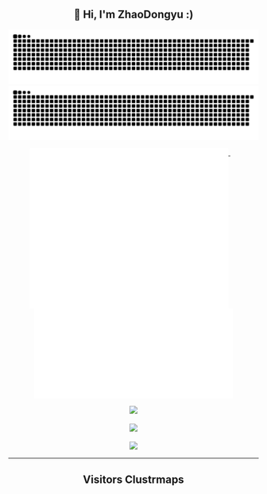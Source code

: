 <h2 align="center">👋 Hi, I'm ZhaoDongyu :)</h2>

<!-- 贪吃蛇代码贡献图 -->

<!-- <div align="center"><img src="./pic/github-snake.svg" /></div> -->

<div align="center"><img src="./pic/github-snake.svg#gh-light-mode-only" /></div>
<div align="center"><img src="./pic/github-snake-dark.svg#gh-dark-mode-only" /></div>

<!--
  ![GitHub Snake Light](./pic/github-snake.svg#gh-light-mode-only)
  ![GitHub Snake dark](./pic/github-snake-dark.svg#gh-dark-mode-only)
-->

<!-- metrics 基础资料 -->
<!-- <div align="center"><img src="base_metrics.svg" alt="base metrics"/></div>
<br> -->
<p align="center">
  <a href="#">
    <img width="400" align="top" src="base_metrics.svg" />
  </a>
  &emsp;
  <a href="#">
    <img width="400" align="top" src="base_metrics_R.svg" />
  </a>
</p>


<!-- GitHub数据统计 -->
<!-- <div align="center">
  <img height="200px" src="https://github-readme-stats.vercel.app/api?username=ZhaoDongyu-AK47&hide_title=true&hide_border=true&show_icons=trueline_height=21&text_color=000&icon_color=000&bg_color=0,ea6161,ffc64d,fffc4d,52fa5a&theme=graywhite" /></div>
<br> -->
<div align="center">
  <img height="200px" src="https://github-readme-stats.vercel.app/api?username=Zhao-Dongyu&hide_title=true&hide_border=true&show_icons=true&line_height=21&theme=dark&count_private=true" /></div>
<br>

<!-- GitHub奖杯🏆 -->
<div align="center"><img  src="https://github-profile-trophy.vercel.app/?username=Zhao-Dongyu&theme=gruvbox&row=1&column=6&no-frame=true&no-bg=true" /></div>
<br>
<!-- Dynamic Quotes -->
<div align="center"><img src="https://quotes-github-readme.vercel.app/api?type=horizontal&theme=dark"></div>

---

<h2 align="center">Visitors Clustrmaps</h2>

<!-- <div style="width: 300px; height: 300px; text-align: center; margin: 0 auto;">
  <script type="text/javascript" id="clstr_globe" src="//clustrmaps.com/globe.js?d=9gQN_jPgwCHZpYS_q85TohsRPxXAcaHKasVmKGtQPbk"></script>
</div> -->

<script type="text/javascript" id="clstr_globe" src="//clustrmaps.com/globe.js?d=9gQN_jPgwCHZpYS_q85TohsRPxXAcaHKasVmKGtQPbk"></script>

<!-- <div style="width: 300px; height: 300px;">
  <script type="text/javascript" id="clstr_globe" src="//clustrmaps.com/globe.js?d=9gQN_jPgwCHZpYS_q85TohsRPxXAcaHKasVmKGtQPbk"></script>
</div> -->

<!--
**ZhaoDongyu-AK47/ZhaoDongyu-AK47** is a ✨ _special_ ✨ repository because its `README.md` (this file) appears on your GitHub profile.

Here are some ideas to get you started:

- 🔭 I’m currently working on ...
- 🌱 I’m currently learning ...
- 👯 I’m looking to collaborate on ...
- 🤔 I’m looking for help with ...
- 💬 Ask me about ...
- 📫 How to reach me: ...
- 😄 Pronouns: ...
- ⚡ Fun fact: ...
-->
